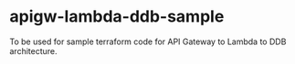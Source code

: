 # apigw-lambda-ddb-sample

To be used for sample terraform code for API Gateway to Lambda to DDB architecture.